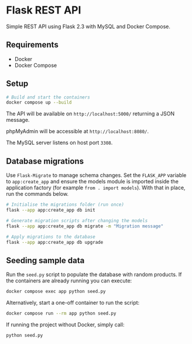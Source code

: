 # Flask REST API

Simple REST API using Flask 2.3 with MySQL and Docker Compose.

## Requirements

- Docker
- Docker Compose

## Setup

```bash
# Build and start the containers
docker compose up --build
```

The API will be available on `http://localhost:5000/` returning a JSON message.

phpMyAdmin will be accessible at `http://localhost:8080/`.

The MySQL server listens on host port `3308`.

## Database migrations

Use `Flask-Migrate` to manage schema changes. Set the `FLASK_APP` variable to
`app:create_app` and ensure the models module is imported inside the application
factory (for example `from . import models`). With that in place, run the
commands below.

```bash
# Initialise the migrations folder (run once)
flask --app app:create_app db init

# Generate migration scripts after changing the models
flask --app app:create_app db migrate -m "Migration message"

# Apply migrations to the database
flask --app app:create_app db upgrade
```

## Seeding sample data

Run the `seed.py` script to populate the database with random products. If the
containers are already running you can execute:

```bash
docker compose exec app python seed.py
```

Alternatively, start a one-off container to run the script:

```bash
docker compose run --rm app python seed.py
```

If running the project without Docker, simply call:

```bash
python seed.py
```
